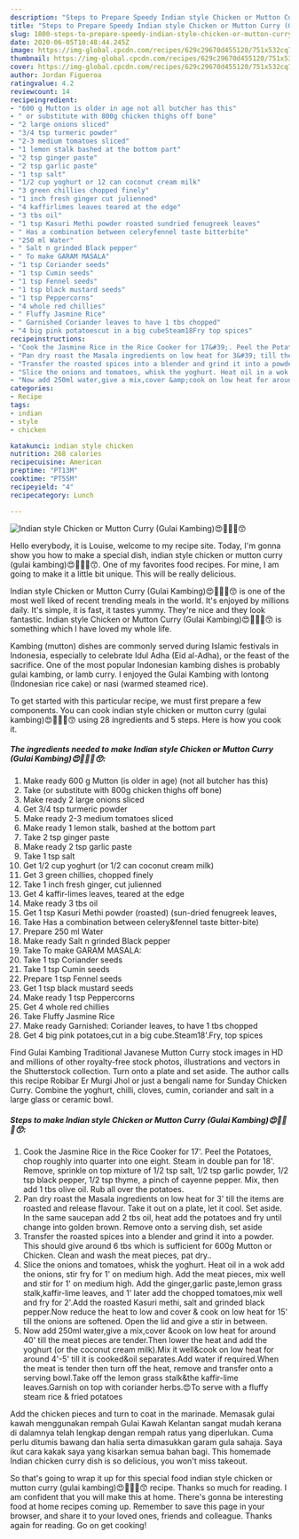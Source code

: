 ```yaml
---
description: "Steps to Prepare Speedy Indian style Chicken or Mutton Curry (Gulai Kambing)😍🐤🐑🍜😙"
title: "Steps to Prepare Speedy Indian style Chicken or Mutton Curry (Gulai Kambing)😍🐤🐑🍜😙"
slug: 1800-steps-to-prepare-speedy-indian-style-chicken-or-mutton-curry-gulai-kambing
date: 2020-06-05T10:48:44.245Z
image: https://img-global.cpcdn.com/recipes/629c29670d455120/751x532cq70/indian-style-chicken-or-mutton-curry-gulai-kambing😍🐤🐑🍜😙-recipe-main-photo.jpg
thumbnail: https://img-global.cpcdn.com/recipes/629c29670d455120/751x532cq70/indian-style-chicken-or-mutton-curry-gulai-kambing😍🐤🐑🍜😙-recipe-main-photo.jpg
cover: https://img-global.cpcdn.com/recipes/629c29670d455120/751x532cq70/indian-style-chicken-or-mutton-curry-gulai-kambing😍🐤🐑🍜😙-recipe-main-photo.jpg
author: Jordan Figueroa
ratingvalue: 4.2
reviewcount: 14
recipeingredient:
- "600 g Mutton is older in age not all butcher has this"
- " or substitute with 800g chicken thighs off bone"
- "2 large onions sliced"
- "3/4 tsp turmeric powder"
- "2-3 medium tomatoes sliced"
- "1 lemon stalk bashed at the bottom part"
- "2 tsp ginger paste"
- "2 tsp garlic paste"
- "1 tsp salt"
- "1/2 cup yoghurt or 12 can coconut cream milk"
- "3 green chillies chopped finely"
- "1 inch fresh ginger cut julienned"
- "4 kaffirlimes leaves teared at the edge"
- "3 tbs oil"
- "1 tsp Kasuri Methi powder roasted sundried fenugreek leaves"
- " Has a combination between celeryfennel taste bitterbite"
- "250 ml Water"
- " Salt n grinded Black pepper"
- " To make GARAM MASALA"
- "1 tsp Coriander seeds"
- "1 tsp Cumin seeds"
- "1 tsp Fennel seeds"
- "1 tsp black mustard seeds"
- "1 tsp Peppercorns"
- "4 whole red chillies"
- " Fluffy Jasmine Rice"
- " Garnished Coriander leaves to have 1 tbs chopped"
- "4 big pink potatoescut in a big cubeSteam18Fry top spices"
recipeinstructions:
- "Cook the Jasmine Rice in the Rice Cooker for 17&#39;. Peel the Potatoes, chop roughly into quarter into one eight. Steam in double pan for 18&#39;. Remove, sprinkle on top mixture of 1/2 tsp salt, 1/2 tsp garlic powder, 1/2 tsp black pepper, 1/2 tsp thyme, a pinch of cayenne pepper. Mix, then add 1 tbs olive oil. Rub all over the potatoes."
- "Pan dry roast the Masala ingredients on low heat for 3&#39; till the items are roasted and release flavour. Take it out on a plate, let it cool. Set aside. In the same saucepan add 2 tbs oil, heat add the potatoes and fry until change into golden brown. Remove onto a serving dish, set aside"
- "Transfer the roasted spices into a blender and grind it into a powder. This should give around 6 tbs which is sufficient for 600g Mutton or Chicken. Clean and wash the meat pieces, pat dry.."
- "Slice the onions and tomatoes, whisk the yoghurt. Heat oil in a wok add the onions, stir fry for 1&#39; on medium high. Add the meat pieces, mix well and stir for 1&#39; on medium high. Add the ginger,garlic paste,lemon grass stalk,kaffir-lime leaves, and 1&#39; later add the chopped tomatoes,mix well and fry for 2&#39;.Add the roasted Kasuri methi, salt and grinded black pepper.Now reduce the heat to low and cover &amp; cook on low heat for 15&#39; till the onions are softened. Open the lid and give a stir in between."
- "Now add 250ml water,give a mix,cover &amp;cook on low heat for around 40&#39; till the meat pieces are tender.Then lower the heat and add the yoghurt (or the coconut cream milk).Mix it well&amp;cook on low heat for around 4&#39;-5&#39; till it is cooked&amp;oil separates.Add water if required.When the meat is tender then turn off the heat, remove and transfer onto a serving bowl.Take off the lemon grass stalk&amp;the kaffir-lime leaves.Garnish on top with coriander herbs.😍To serve with a fluffy steam rice &amp; fried potatoes"
categories:
- Recipe
tags:
- indian
- style
- chicken

katakunci: indian style chicken 
nutrition: 268 calories
recipecuisine: American
preptime: "PT13M"
cooktime: "PT55M"
recipeyield: "4"
recipecategory: Lunch

---
```



![Indian style Chicken or Mutton Curry (Gulai Kambing)😍🐤🐑🍜😙](https://img-global.cpcdn.com/recipes/629c29670d455120/751x532cq70/indian-style-chicken-or-mutton-curry-gulai-kambing😍🐤🐑🍜😙-recipe-main-photo.jpg)

Hello everybody, it is Louise, welcome to my recipe site. Today, I'm gonna show you how to make a special dish, indian style chicken or mutton curry (gulai kambing)😍🐤🐑🍜😙. One of my favorites food recipes. For mine, I am going to make it a little bit unique. This will be really delicious.

Indian style Chicken or Mutton Curry (Gulai Kambing)😍🐤🐑🍜😙 is one of the most well liked of recent trending meals in the world. It's enjoyed by millions daily. It's simple, it is fast, it tastes yummy. They're nice and they look fantastic. Indian style Chicken or Mutton Curry (Gulai Kambing)😍🐤🐑🍜😙 is something which I have loved my whole life.

Kambing (mutton) dishes are commonly served during Islamic festivals in Indonesia, especially to celebrate Idul Adha (Eid al-Adha), or the feast of the sacrifice. One of the most popular Indonesian kambing dishes is probably gulai kambing, or lamb curry. I enjoyed the Gulai Kambing with lontong (Indonesian rice cake) or nasi (warmed steamed rice).


To get started with this particular recipe, we must first prepare a few components. You can cook indian style chicken or mutton curry (gulai kambing)😍🐤🐑🍜😙 using 28 ingredients and 5 steps. Here is how you cook it.

<!--inarticleads1-->

##### The ingredients needed to make Indian style Chicken or Mutton Curry (Gulai Kambing)😍🐤🐑🍜😙:

1. Make ready 600 g Mutton (is older in age) (not all butcher has this)
1. Take  (or substitute with 800g chicken thighs off bone)
1. Make ready 2 large onions sliced
1. Get 3/4 tsp turmeric powder
1. Make ready 2-3 medium tomatoes sliced
1. Make ready 1 lemon stalk, bashed at the bottom part
1. Take 2 tsp ginger paste
1. Make ready 2 tsp garlic paste
1. Take 1 tsp salt
1. Get 1/2 cup yoghurt (or 1/2 can coconut cream milk)
1. Get 3 green chillies, chopped finely
1. Take 1 inch fresh ginger, cut julienned
1. Get 4 kaffir-limes leaves, teared at the edge
1. Make ready 3 tbs oil
1. Get 1 tsp Kasuri Methi powder (roasted) (sun-dried fenugreek leaves,
1. Take  Has a combination between celery&amp;fennel taste bitter-bite)
1. Prepare 250 ml Water
1. Make ready  Salt n grinded Black pepper
1. Take  To make GARAM MASALA:
1. Take 1 tsp Coriander seeds
1. Take 1 tsp Cumin seeds
1. Prepare 1 tsp Fennel seeds
1. Get 1 tsp black mustard seeds
1. Make ready 1 tsp Peppercorns
1. Get 4 whole red chillies
1. Take  Fluffy Jasmine Rice
1. Make ready  Garnished: Coriander leaves, to have 1 tbs chopped
1. Get 4 big pink potatoes,cut in a big cube.Steam18&#39;.Fry, top spices


Find Gulai Kambing Traditional Javanese Mutton Curry stock images in HD and millions of other royalty-free stock photos, illustrations and vectors in the Shutterstock collection. Turn onto a plate and set aside. The author calls this recipe Robibar Er Murgi Jhol or just a bengali name for Sunday Chicken Curry. Combine the yoghurt, chilli, cloves, cumin, coriander and salt in a large glass or ceramic bowl. 

<!--inarticleads2-->

##### Steps to make Indian style Chicken or Mutton Curry (Gulai Kambing)😍🐤🐑🍜😙:

1. Cook the Jasmine Rice in the Rice Cooker for 17&#39;. Peel the Potatoes, chop roughly into quarter into one eight. Steam in double pan for 18&#39;. Remove, sprinkle on top mixture of 1/2 tsp salt, 1/2 tsp garlic powder, 1/2 tsp black pepper, 1/2 tsp thyme, a pinch of cayenne pepper. Mix, then add 1 tbs olive oil. Rub all over the potatoes.
1. Pan dry roast the Masala ingredients on low heat for 3&#39; till the items are roasted and release flavour. Take it out on a plate, let it cool. Set aside. In the same saucepan add 2 tbs oil, heat add the potatoes and fry until change into golden brown. Remove onto a serving dish, set aside
1. Transfer the roasted spices into a blender and grind it into a powder. This should give around 6 tbs which is sufficient for 600g Mutton or Chicken. Clean and wash the meat pieces, pat dry..
1. Slice the onions and tomatoes, whisk the yoghurt. Heat oil in a wok add the onions, stir fry for 1&#39; on medium high. Add the meat pieces, mix well and stir for 1&#39; on medium high. Add the ginger,garlic paste,lemon grass stalk,kaffir-lime leaves, and 1&#39; later add the chopped tomatoes,mix well and fry for 2&#39;.Add the roasted Kasuri methi, salt and grinded black pepper.Now reduce the heat to low and cover &amp; cook on low heat for 15&#39; till the onions are softened. Open the lid and give a stir in between.
1. Now add 250ml water,give a mix,cover &amp;cook on low heat for around 40&#39; till the meat pieces are tender.Then lower the heat and add the yoghurt (or the coconut cream milk).Mix it well&amp;cook on low heat for around 4&#39;-5&#39; till it is cooked&amp;oil separates.Add water if required.When the meat is tender then turn off the heat, remove and transfer onto a serving bowl.Take off the lemon grass stalk&amp;the kaffir-lime leaves.Garnish on top with coriander herbs.😍To serve with a fluffy steam rice &amp; fried potatoes


Add the chicken pieces and turn to coat in the marinade. Memasak gulai kawah menggunakan rempah Gulai Kawah Kelantan sangat mudah kerana di dalamnya telah lengkap dengan rempah ratus yang diperlukan. Cuma perlu ditumis bawang dan halia serta dimasukkan garam gula sahaja. Saya ikut cara kakak saya yang kisarkan semua bahan bagi. This homemade Indian chicken curry dish is so delicious, you won&#39;t miss takeout. 

So that's going to wrap it up for this special food indian style chicken or mutton curry (gulai kambing)😍🐤🐑🍜😙 recipe. Thanks so much for reading. I am confident that you will make this at home. There's gonna be interesting food at home recipes coming up. Remember to save this page in your browser, and share it to your loved ones, friends and colleague. Thanks again for reading. Go on get cooking!
